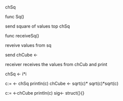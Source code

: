 
chSq

func Sq()

send square of values top chSq 

func receiveSq()

reveive values from sq

send chCube <- 

receiver receives the values from chCub and print

chSq <- i*i

c:= <- chSq
println(c)
chCube <- sqrt(c)* sqrt(c)*sqrt(c)

c:= <-chCube
println(c)
sig<- struct{}{}



